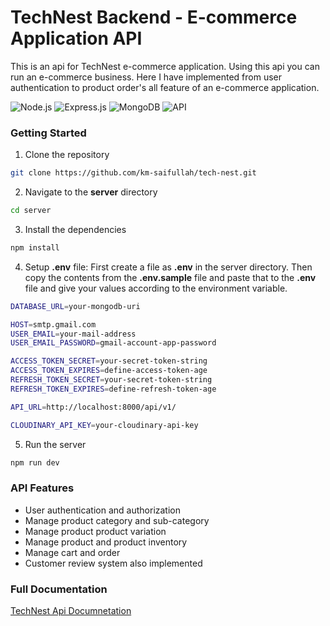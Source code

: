 # TechNest Backend - E-commerce Application API

This is an api for TechNest e-commerce application. Using this api you can run an e-commerce business. Here I have implemented from user authentication to product order's all feature of an e-commerce application.

![Node.js](https://img.shields.io/badge/Node.js-339933?style=for-the-badge&logo=nodedotjs&logoColor=white)
![Express.js](https://img.shields.io/badge/Express.js-000000?style=for-the-badge&logo=express&logoColor=white)
![MongoDB](https://img.shields.io/badge/MongoDB-47A248?style=for-the-badge&logo=mongodb&logoColor=white)
![API](https://img.shields.io/badge/API-FF6F00?style=for-the-badge&logo=fastapi&logoColor=white)

### Getting Started

1. Clone the repository

```bash
git clone https://github.com/km-saifullah/tech-nest.git
```

2. Navigate to the **server** directory

```bash
cd server
```

3. Install the dependencies

```bash
npm install
```

4. Setup **.env** file:
   First create a file as **.env** in the server directory. Then copy the contents from the **.env.sample** file and paste that to the **.env** file and give your values according to the environment variable.

```bash
DATABASE_URL=your-mongodb-uri

HOST=smtp.gmail.com
USER_EMAIL=your-mail-address
USER_EMAIL_PASSWORD=gmail-account-app-password

ACCESS_TOKEN_SECRET=your-secret-token-string
ACCESS_TOKEN_EXPIRES=define-access-token-age
REFRESH_TOKEN_SECRET=your-secret-token-string
REFRESH_TOKEN_EXPIRES=define-refresh-token-age

API_URL=http://localhost:8000/api/v1/

CLOUDINARY_API_KEY=your-cloudinary-api-key
```

5. Run the server

```bash
npm run dev
```

### API Features

- User authentication and authorization
- Manage product category and sub-category
- Manage product product variation
- Manage product and product inventory
- Manage cart and order
- Customer review system also implemented

### Full Documentation

<a href="https://documenter.getpostman.com/view/16730068/2sAY4uEPWX" target="_blank">TechNest Api Documnetation</a>
